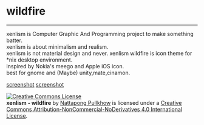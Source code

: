 # wildfire
---  
xenlism is Computer Graphic And Programming project to make something batter.   
xenlism is about minimalism and realism.   
xenlism is not material design and never. 
xenlism wildfire is icon theme for *nix desktop environment.   
inspired by Nokia's meego and Apple iOS icon.  
best for gnome and (Maybe) unity,mate,cinamon.   

[screenshot](https://lh5.googleusercontent.com/-amIB58mAL1o/VcdbGvGCM1I/AAAAAAAAFrM/VcehDeu8noQ/w1227-h690-no/Screenshot%2Bfrom%2B2015-08-09%2B20-34-13.png)
[screenshot](https://lh3.googleusercontent.com/-dOQ8zOe7zOo/VcdbGsvXdPI/AAAAAAAAFrM/Dfxo4_oLGho/w1227-h690-no/Screenshot%2Bfrom%2B2015-08-09%2B20-35-50.png)

[![Creative Commons License](https://i.creativecommons.org/l/by-nc-nd/4.0/88x31.png)](http://creativecommons.org/licenses/by-nc-nd/4.0/)    
**xenlism - wildfire** by [Nattapong Pullkhow](https://github.com/xenlism/wildfire) is licensed under a [Creative Commons Attribution-NonCommercial-NoDerivatives 4.0 International License](http://creativecommons.org/licenses/by-nc-nd/4.0/).  
